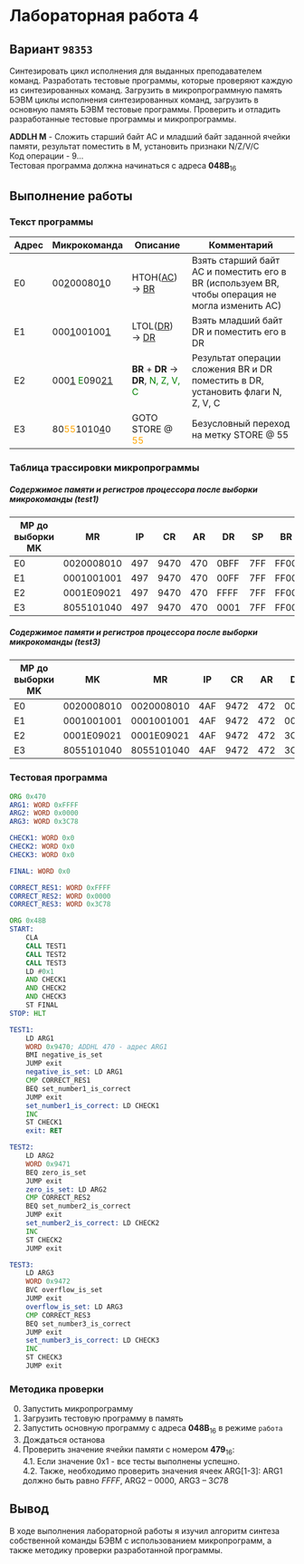 # Лабораторная работа 4

## Вариант `98353`

Синтезировать цикл исполнения для выданных преподавателем команд. Разработать тестовые программы, которые проверяют
каждую из синтезированных команд. Загрузить в микропрограммную память БЭВМ циклы исполнения синтезированных команд,
загрузить в основную память БЭВМ тестовые программы. Проверить и отладить разработанные тестовые программы и
микропрограммы.

**ADDLH М** - Сложить старший байт AC и младший байт заданной ячейки памяти, результат поместить в М, установить
признаки N/Z/V/C\
Код операции - $9...$\
Тестовая программа должна начинаться с адреса $\textbf{048B}_{16}$

## Выполнение работы

### Текст программы

| Адрес | Микрокоманда                                                       | Описание                                                              | Комментарий                                                                                     |
|-------|--------------------------------------------------------------------|-----------------------------------------------------------------------|-------------------------------------------------------------------------------------------------|
| E0    | 00<ins>2</ins>00080<ins>1</ins>0                                   | HTOH(<ins>AC</ins>) → <ins>BR</ins>                                   | Взять старший байт AC и поместить его в BR (используем BR, чтобы операция не могла изменить AC) |
| E1    | 000<ins>1</ins>00100<ins>1</ins>                                   | LTOL(<ins>DR</ins>) → <ins>DR</ins>                                   | Взять младший байт DR и поместить его в DR                                                      |
| E2    | 000<ins>1</ins> <span style="color:green">E</span>090<ins>21</ins> | __BR__ + __DR__ → __DR__, <span style="color:green">N, Z, V, C</span> | Результат операции сложения BR и DR поместить в DR, установить флаги N, Z, V, C                 |
| E3    | 80<span style="color:orange">55</span>1010<ins>4</ins>0            | GOTO STORE @ <span style="color:orange">55</span>                     | Безусловный переход на метку STORE @ 55                                                         |

### Таблица трассировки микропрограммы

##### Содержимое памяти и регистров процессора после выборки микрокоманды (test1)

| МР до выборки<br/>MK | MR         | IP  | CR   | AR  | DR   | SP  | BR   | AC   | NZVC | СчМК |
|----------------------|------------|-----|------|-----|------|-----|------|------|------|------|
| E0                   | 0020008010 | 497 | 9470 | 470 | 0BFF | 7FF | FF00 | FF00 | 1000 | E1   |
| E1                   | 0001001001 | 497 | 9470 | 470 | 00FF | 7FF | FF00 | FF00 | 1000 | E2   |
| E2                   | 0001E09021 | 497 | 9470 | 470 | FFFF | 7FF | FF00 | FF00 | 1000 | E3   |
| E3                   | 8055101040 | 497 | 9470 | 470 | 0001 | 7FF | FF00 | FF00 | 1000 | 55   |

##### Содержимое памяти и регистров процессора после выборки микрокоманды (test3)

| МР до выборки<br/>MK | MK         | MR         | IP  | CR   | AR  | DR   | SP  | BR   | AC   | NZVC | СчМК |
|----------------------|------------|------------|-----|------|-----|------|-----|------|------|------|------|
| E0                   | 0020008010 | 0020008010 | 4AF | 9472 | 472 | 0078 | 7FF | 3C00 | 3C00 | 0000 | E1   |
| E1                   | 0001001001 | 0001001001 | 4AF | 9472 | 472 | 0078 | 7FF | 3C00 | 3C00 | 0000 | E2   |
| E2                   | 0001E09021 | 0001E09021 | 4AF | 9472 | 472 | 3C78 | 7FF | 3C00 | 3C00 | 0000 | E3   |
| E3                   | 8055101040 | 8055101040 | 4AF | 9472 | 472 | 3C78 | 7FF | 3C00 | 3C00 | 0000 | 55   |

### Тестовая программа

```asm
ORG 0x470
ARG1: WORD 0xFFFF
ARG2: WORD 0x0000
ARG3: WORD 0x3C78

CHECK1: WORD 0x0
CHECK2: WORD 0x0
CHECK3: WORD 0x0

FINAL: WORD 0x0

CORRECT_RES1: WORD 0xFFFF 
CORRECT_RES2: WORD 0x0000
CORRECT_RES3: WORD 0x3C78

ORG 0x48B
START:
	CLA
	CALL TEST1
	CALL TEST2
	CALL TEST3
	LD #0x1
	AND CHECK1
	AND CHECK2
	AND CHECK3
	ST FINAL
STOP: HLT

TEST1:
	LD ARG1
	WORD 0x9470; ADDHL 470 - адрес ARG1
	BMI negative_is_set
	JUMP exit
	negative_is_set: LD ARG1
	CMP CORRECT_RES1
	BEQ set_number1_is_correct
	JUMP exit
	set_number1_is_correct: LD CHECK1
	INC
	ST CHECK1
	exit: RET

TEST2:
	LD ARG2
	WORD 0x9471
	BEQ zero_is_set
	JUMP exit
	zero_is_set: LD ARG2
	CMP CORRECT_RES2
	BEQ set_number2_is_correct
	JUMP exit
	set_number2_is_correct: LD CHECK2
	INC
	ST CHECK2
	JUMP exit

TEST3:
	LD ARG3
	WORD 0x9472
	BVC overflow_is_set
	JUMP exit
	overflow_is_set: LD ARG3
	CMP CORRECT_RES3
	BEQ set_number3_is_correct
	JUMP exit
	set_number3_is_correct: LD CHECK3
	INC
	ST CHECK3
    JUMP exit
```

### Методика проверки

0. Запустить микропрограмму
1. Загрузить тестовую программу в память
2. Запустить основную программу с адреса $\textbf{048B}_{16}$ в режиме `работа`
3. Дождаться останова
4. Проверить значение ячейки памяти с номером $\textbf{479}_{16}$:\
   4.1. Если значение 0x1 - все тесты выполнены успешно.  
    4.2. Также, необходимо проверить значения ячеек ARG[1-3]: ARG1 должно быть равно $FFFF$, ARG2 – $0000$, ARG3 – $3C78$

## Вывод

В ходе выполнения лабораторной работы я изучил алгоритм синтеза собственной команды БЭВМ с использованием микропрограмм, а также методику проверки разработанной программы.
